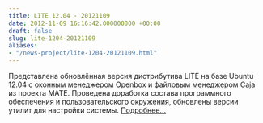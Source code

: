 ```yaml
---
title: LITE 12.04 - 20121109
date: 2012-11-09 16:16:42.000000000 +00:00
draft: false
slug: lite-1204-20121109
aliases:
- "/news-project/lite-1204-20121109.html"
---
```


Представлена обновлённая версия дистрибутива LITE на базе Ubuntu 12.04 с оконным менеджером Openbox и файловым менеджером Caja из проекта MATE. Проведена доработка состава программного обеспечения и пользовательского окружения, обновлены версии утилит для настройки системы. [Подробнее...](http://forum.runtu.org/index.php/topic,3339.0/topicseen.html)

